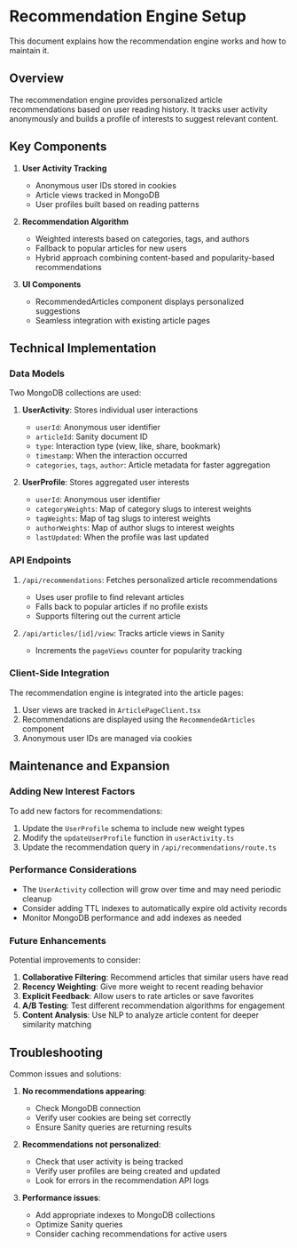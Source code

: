 # Recommendation Engine Setup

This document explains how the recommendation engine works and how to maintain it.

## Overview

The recommendation engine provides personalized article recommendations based on user reading history. It tracks user activity anonymously and builds a profile of interests to suggest relevant content.

## Key Components

1. **User Activity Tracking**
   - Anonymous user IDs stored in cookies
   - Article views tracked in MongoDB
   - User profiles built based on reading patterns

2. **Recommendation Algorithm**
   - Weighted interests based on categories, tags, and authors
   - Fallback to popular articles for new users
   - Hybrid approach combining content-based and popularity-based recommendations

3. **UI Components**
   - RecommendedArticles component displays personalized suggestions
   - Seamless integration with existing article pages

## Technical Implementation

### Data Models

Two MongoDB collections are used:

1. **UserActivity**: Stores individual user interactions
   - `userId`: Anonymous user identifier
   - `articleId`: Sanity document ID
   - `type`: Interaction type (view, like, share, bookmark)
   - `timestamp`: When the interaction occurred
   - `categories`, `tags`, `author`: Article metadata for faster aggregation

2. **UserProfile**: Stores aggregated user interests
   - `userId`: Anonymous user identifier
   - `categoryWeights`: Map of category slugs to interest weights
   - `tagWeights`: Map of tag slugs to interest weights
   - `authorWeights`: Map of author slugs to interest weights
   - `lastUpdated`: When the profile was last updated

### API Endpoints

1. `/api/recommendations`: Fetches personalized article recommendations
   - Uses user profile to find relevant articles
   - Falls back to popular articles if no profile exists
   - Supports filtering out the current article

2. `/api/articles/[id]/view`: Tracks article views in Sanity
   - Increments the `pageViews` counter for popularity tracking

### Client-Side Integration

The recommendation engine is integrated into the article pages:

1. User views are tracked in `ArticlePageClient.tsx`
2. Recommendations are displayed using the `RecommendedArticles` component
3. Anonymous user IDs are managed via cookies

## Maintenance and Expansion

### Adding New Interest Factors

To add new factors for recommendations:

1. Update the `UserProfile` schema to include new weight types
2. Modify the `updateUserProfile` function in `userActivity.ts`
3. Update the recommendation query in `/api/recommendations/route.ts`

### Performance Considerations

- The `UserActivity` collection will grow over time and may need periodic cleanup
- Consider adding TTL indexes to automatically expire old activity records
- Monitor MongoDB performance and add indexes as needed

### Future Enhancements

Potential improvements to consider:

1. **Collaborative Filtering**: Recommend articles that similar users have read
2. **Recency Weighting**: Give more weight to recent reading behavior
3. **Explicit Feedback**: Allow users to rate articles or save favorites
4. **A/B Testing**: Test different recommendation algorithms for engagement
5. **Content Analysis**: Use NLP to analyze article content for deeper similarity matching

## Troubleshooting

Common issues and solutions:

1. **No recommendations appearing**:
   - Check MongoDB connection
   - Verify user cookies are being set correctly
   - Ensure Sanity queries are returning results

2. **Recommendations not personalized**:
   - Check that user activity is being tracked
   - Verify user profiles are being created and updated
   - Look for errors in the recommendation API logs

3. **Performance issues**:
   - Add appropriate indexes to MongoDB collections
   - Optimize Sanity queries
   - Consider caching recommendations for active users
